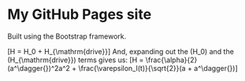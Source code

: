 My GitHub Pages site
====================

Built using the Bootstrap framework.

\[H = H_0 + H_{\mathrm{drive}}\] And, expanding out the \(H_0\) and the \(H_{\mathrm{drive}}\) terms gives us: \[H = \frac{\alpha}{2}(a^\dagger{})^2a^2 + \frac{\varepsilon_I(t)}{\sqrt{2}}(a + a^\dagger{})\]

